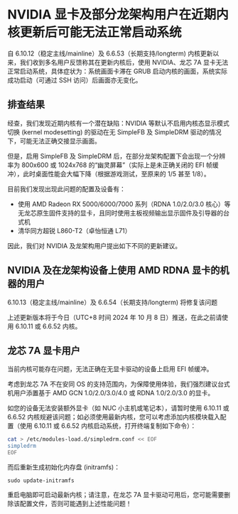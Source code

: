 NVIDIA 显卡及部分龙架构用户在近期内核更新后可能无法正常启动系统
===

自 6.10.12（稳定主线/mainline）及 6.6.53（长期支持/longterm) 内核更新以来，我们收到多名用户反馈称其在更新内核后，使用 NVIDIA、龙芯 7A 显卡无法正常启动系统，具体症状为：系统画面卡滞在 GRUB 启动内核的画面，系统实际成功启动（可通过 SSH 访问）后画面亦无变化。

排查结果
---

经查，我们发现近期内核有一个潜在缺陷：NVIDIA 等默认不启用内核态显示模式切换 (kernel modesetting) 的驱动在无 SimpleFB 及 SimpleDRM 驱动的情况下，可能无法正确交接显示画面。

但是，启用 SimpleFB 及 SimpleDRM 后，在部分龙架构配置下会出现一个分辨率为 800x600 或 1024x768 的“幽灵屏幕”（实际上是未正确关闭的 EFI 帧缓冲），此时桌面性能会大幅下降（根据游戏测试，至原来的 1/5 甚至 1/8）。

目前我们发现出现此问题的配置及设备有：

- 使用 AMD Radeon RX 5000/6000/7000 系列（RDNA 1.0/2.0/3.0 核心）等无龙芯原生固件支持的显卡，且同时使用主板视频输出显示固件及引导器的台式机
- 清华同方超锐 L860-T2（卓怡恒通 L71）

因此，我们对 NVIDIA 及龙架构用户提出如下不同的更新建议。

NVIDIA 及在龙架构设备上使用 AMD RDNA 显卡的机器的用户
---

6.10.13（稳定主线/mainline）及 6.6.54（长期支持/longterm) 将修复该问题

上述更新版本将于今日（UTC+8 时间 2024 年 10 月 8 日）推送，在此之前请使用 6.10.11 或 6.6.52 内核。

龙芯 7A 显卡用户
---

当前内核可能存在问题，无法正确在无显卡驱动的设备上启用 EFI 帧缓冲。

考虑到龙芯 7A 不在安同 OS 的支持范围内，为保障使用体验，我们强烈建议台式机用户添置基于 AMD GCN 1.0/2.0/3.0/4.0 或 RDNA 1.0/2.0/3.0 的显卡。

如您的设备无法安装额外显卡（如 NUC 小主机或笔记本），请暂时使用 6.10.11 或 6.6.52 内核规避该问题；如必须使用最新内核，您可以考虑添加内核模块载入配置（使用 6.10.11 或 6.6.52 内核启动系统，打开终端复制如下命令）：

```bash 
cat > /etc/modules-load.d/simpledrm.conf << EOF
simpledrm
EOF
```

而后重新生成初始化内存盘 (initramfs)：

```
sudo update-initramfs
```

重启电脑即可启动最新内核；请注意，在龙芯 7A 显卡驱动可用后，您可能需要删除该配置文件，否则可能遇到上述性能问题！
